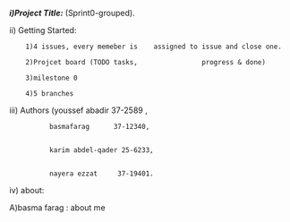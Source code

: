 **_i)Project Title:_** (Sprint0-grouped).


ii) Getting Started: 
			
		1)4 issues, every memeber is 	assigned to issue and close one.

		2)Projcet board (TODO tasks, 		  	  	progress & done)

		3)milestone 0
		
		4)5 branches

iii) Authors (youssef abadir 37-2589 ,


			  basmafarag      37-12340,
 

			  karim abdel-qader 25-6233, 


			  nayera ezzat     37-19401.

iv) about:

A)basma farag : about me



